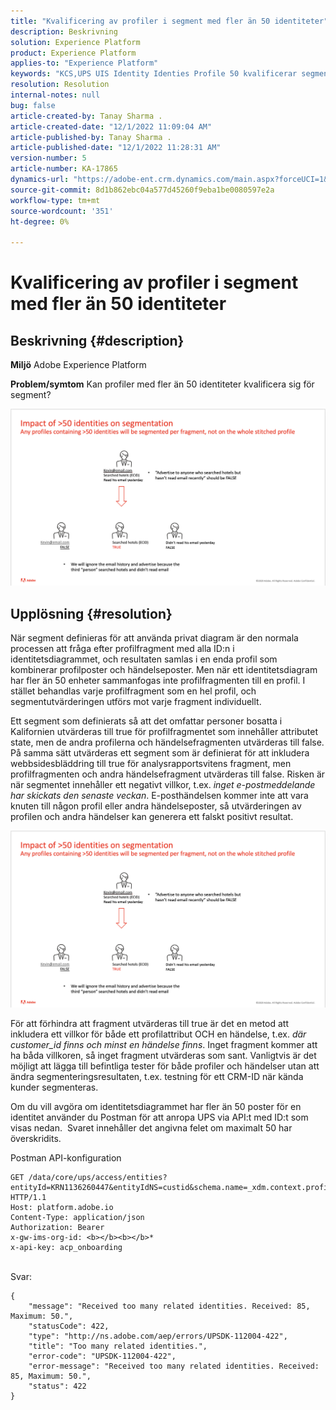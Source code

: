 ```yaml
---
title: "Kvalificering av profiler i segment med fler än 50 identiteter"
description: Beskrivning
solution: Experience Platform
product: Experience Platform
applies-to: "Experience Platform"
keywords: "KCS,UPS UIS Identity Identies Profile 50 kvalificerar segment"
resolution: Resolution
internal-notes: null
bug: false
article-created-by: Tanay Sharma .
article-created-date: "12/1/2022 11:09:04 AM"
article-published-by: Tanay Sharma .
article-published-date: "12/1/2022 11:28:31 AM"
version-number: 5
article-number: KA-17865
dynamics-url: "https://adobe-ent.crm.dynamics.com/main.aspx?forceUCI=1&pagetype=entityrecord&etn=knowledgearticle&id=0656df8d-6871-ed11-9562-6045bd006239"
source-git-commit: 8d1b862ebc04a577d45260f9eba1be0080597e2a
workflow-type: tm+mt
source-wordcount: '351'
ht-degree: 0%

---
```


# Kvalificering av profiler i segment med fler än 50 identiteter

## Beskrivning {#description}

<b>Miljö</b>
Adobe Experience Platform


<b>Problem/symtom</b>
Kan profiler med fler än 50 identiteter kvalificera sig för segment?



![](assets/___0756df8d-6871-ed11-9562-6045bd006239___.png)






## Upplösning {#resolution}


När segment definieras för att använda privat diagram är den normala processen att fråga efter profilfragment med alla ID:n i identitetsdiagrammet, och resultaten samlas i en enda profil som kombinerar profilposter och händelseposter. Men när ett identitetsdiagram har fler än 50 enheter sammanfogas inte profilfragmenten till en profil. I stället behandlas varje profilfragment som en hel profil, och segmentutvärderingen utförs mot varje fragment individuellt.

Ett segment som definierats så att det omfattar personer bosatta i Kalifornien utvärderas till true för profilfragmentet som innehåller attributet state, men de andra profilerna och händelsefragmenten utvärderas till false. På samma sätt utvärderas ett segment som är definierat för att inkludera webbsidesbläddring till true för analysrapportsvitens fragment, men profilfragmenten och andra händelsefragment utvärderas till false. Risken är när segmentet innehåller ett negativt villkor, t.ex. *inget e-postmeddelande har skickats den senaste veckan*. E-posthändelsen kommer inte att vara knuten till någon profil eller andra händelseposter, så utvärderingen av profilen och andra händelser kan generera ett falskt positivt resultat.

![](assets/6d02b7b2-cf7f-ec11-8d21-0022480aa950.png)

För att förhindra att fragment utvärderas till true är det en metod att inkludera ett villkor för både ett profilattribut OCH en händelse, t.ex. *där customer_id finns och minst en händelse finns*. Inget fragment kommer att ha båda villkoren, så inget fragment utvärderas som sant. Vanligtvis är det möjligt att lägga till befintliga tester för både profiler och händelser utan att ändra segmenteringsresultaten, t.ex. testning för ett CRM-ID när kända kunder segmenteras.

Om du vill avgöra om identitetsdiagrammet har fler än 50 poster för en identitet använder du Postman för att anropa UPS via API:t med ID:t som visas nedan.  Svaret innehåller det angivna felet om maximalt 50 har överskridits.

Postman API-konfiguration


```
GET /data/core/ups/access/entities?entityId=KRN1136260447&entityIdNS=custid&schema.name=_xdm.context.profile HTTP/1.1
Host: platform.adobe.io
Content-Type: application/json
Authorization: Bearer 
x-gw-ims-org-id: <b></b><b></b>*
x-api-key: acp_onboarding
```

<br>Svar:<br>

```
{
    "message": "Received too many related identities. Received: 85, Maximum: 50.",
    "statusCode": 422,
    "type": "http://ns.adobe.com/aep/errors/UPSDK-112004-422",
    "title": "Too many related identities.",
    "error-code": "UPSDK-112004-422",
    "error-message": "Received too many related identities. Received: 85, Maximum: 50.",
    "status": 422
}
```

